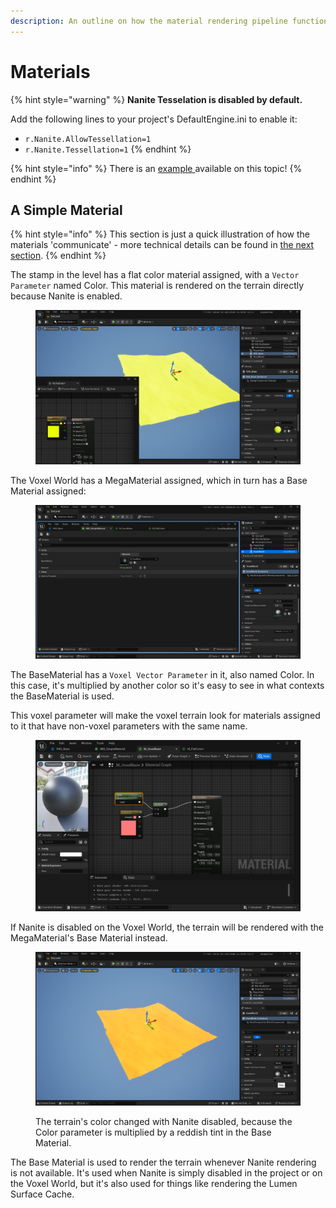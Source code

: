 ```yaml
---
description: An outline on how the material rendering pipeline functions in Voxel Plugin 2.
---
```


# Materials

{% hint style="warning" %}
**Nanite Tesselation is disabled by default.**&#x20;

Add the following lines to your project's DefaultEngine.ini to enable it:

* `r.Nanite.AllowTessellation=1`
* `r.Nanite.Tessellation=1`
{% endhint %}

{% hint style="info" %}
There is an [example ](../../getting-started/installing-voxel-content.md)available on this topic!
{% endhint %}

## A Simple Material

{% hint style="info" %}
This section is just a quick illustration of how the materials 'communicate' - more technical details can be found in [the next section](./#how-materials-are-drawn).&#x20;
{% endhint %}

The stamp in the level has a flat color material assigned, with a `Vector Parameter` named Color. This material is rendered on the terrain directly because Nanite is enabled.

<figure><img src="../../.gitbook/assets/image (221).png" alt=""><figcaption></figcaption></figure>

The Voxel World has a MegaMaterial assigned, which in turn has a Base Material assigned:

<figure><img src="../../.gitbook/assets/image (218).png" alt=""><figcaption></figcaption></figure>

The BaseMaterial has a `Voxel Vector Parameter` in it, also named Color. In this case, it's multiplied by another color so it's easy to see in what contexts the BaseMaterial is used.

This voxel parameter will make the voxel terrain look for materials assigned to it that have non-voxel parameters with the same name.&#x20;

<figure><img src="../../.gitbook/assets/image (220).png" alt=""><figcaption></figcaption></figure>

If Nanite is disabled on the Voxel World, the terrain will be rendered with the MegaMaterial's Base Material instead.&#x20;

<figure><img src="../../.gitbook/assets/image (222).png" alt=""><figcaption><p>The terrain's color changed with Nanite disabled, because the Color parameter is multiplied by a reddish tint in the Base Material.</p></figcaption></figure>

The Base Material is used to render the terrain whenever Nanite rendering is not available. It's used when Nanite is simply disabled in the project or on the Voxel World, but it's also used for things like rendering the Lumen Surface Cache.&#x20;

